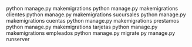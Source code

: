 python manage.py makemigrations
python manage.py makemigrations clientes
python manage.py makemigrations sucursales
python manage.py makemigrations cuentas
python manage.py makemigrations prestamos
python manage.py makemigrations tarjetas
python manage.py makemigrations empleados
python manage.py migrate
py manage.py runserver